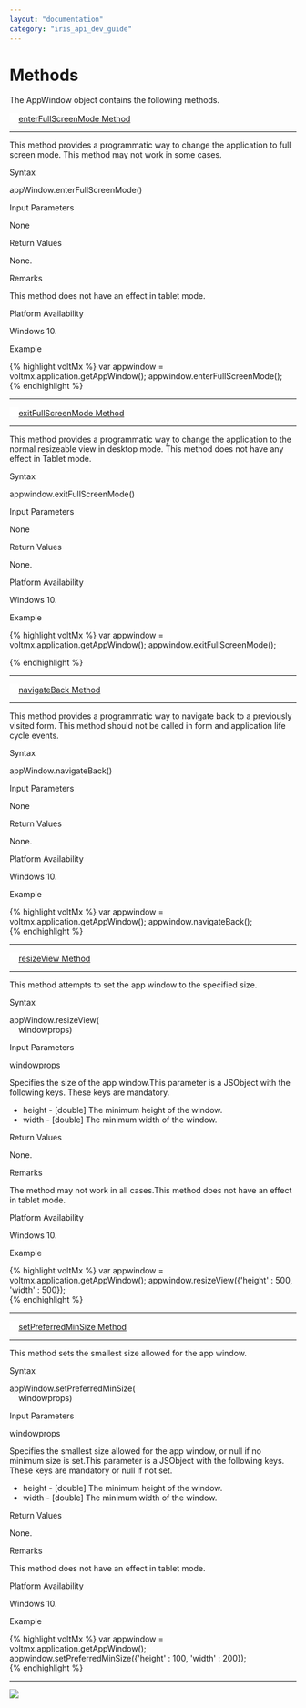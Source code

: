 ```yaml
---
layout: "documentation"
category: "iris_api_dev_guide"
---
```

                            

Methods
=======

The AppWindow object contains the following methods.

[![Closed](../Skins/Default/Stylesheets/Images/transparent.gif)](javascript:void(0);)[enterFullScreenMode Method](javascript:void(0);)

* * *

This method provides a programmatic way to change the application to full screen mode. This method may not work in some cases.

Syntax

appWindow.enterFullScreenMode()

Input Parameters

None

Return Values

None.

Remarks

This method does not have an effect in tablet mode.

Platform Availability

Windows 10.

Example

{% highlight voltMx %}
var appwindow = voltmx.application.getAppWindow(); 
appwindow.enterFullScreenMode(); 	
{% endhighlight %}

* * *

[![Closed](../Skins/Default/Stylesheets/Images/transparent.gif)](javascript:void(0);)[exitFullScreenMode Method](javascript:void(0);)

* * *

This method provides a programmatic way to change the application to the normal resizeable view in desktop mode. This method does not have any effect in Tablet mode.

Syntax

appwindow.exitFullScreenMode()

Input Parameters

None

Return Values

None.

Platform Availability

Windows 10.

Example

{% highlight voltMx %}
var appwindow = voltmx.application.getAppWindow(); 
appwindow.exitFullScreenMode(); 

{% endhighlight %}

* * *

[![Closed](../Skins/Default/Stylesheets/Images/transparent.gif)](javascript:void(0);)[navigateBack Method](javascript:void(0);)

* * *

This method provides a programmatic way to navigate back to a previously visited form. This method should not be called in form and application life cycle events.

Syntax

appWindow.navigateBack()

Input Parameters

None

Return Values

None.

Platform Availability

Windows 10.

Example

{% highlight voltMx %}
var appwindow = voltmx.application.getAppWindow(); 
appwindow.navigateBack(); 	
{% endhighlight %}

* * *

[![Closed](../Skins/Default/Stylesheets/Images/transparent.gif)](javascript:void(0);)[resizeView Method](javascript:void(0);)

* * *

This method attempts to set the app window to the specified size.

Syntax

appWindow.resizeView(  
    windowprops)

Input Parameters

windowprops

Specifies the size of the app window.This parameter is a JSObject with the following keys. These keys are mandatory.

*   height - \[double\] The minimum height of the window.
*   width - \[double\] The minimum width of the window.

Return Values

None.

Remarks

The method may not work in all cases.This method does not have an effect in tablet mode.

Platform Availability

Windows 10.

Example

{% highlight voltMx %}
var appwindow = voltmx.application.getAppWindow(); 
appwindow.resizeView({'height' : 500, 'width' : 500}); 	
{% endhighlight %}

* * *

[![Closed](../Skins/Default/Stylesheets/Images/transparent.gif)](javascript:void(0);)[setPreferredMinSize Method](javascript:void(0);)

* * *

This method sets the smallest size allowed for the app window.

Syntax

appWindow.setPreferredMinSize(  
    windowprops)

Input Parameters

windowprops

Specifies the smallest size allowed for the app window, or null if no minimum size is set.This parameter is a JSObject with the following keys. These keys are mandatory or null if not set.

*   height - \[double\] The minimum height of the window.
*   width - \[double\] The minimum width of the window.

Return Values

None.

Remarks

This method does not have an effect in tablet mode.

Platform Availability

Windows 10.

Example

{% highlight voltMx %}
var appwindow = voltmx.application.getAppWindow(); 
appwindow.setPreferredMinSize({'height' : 100, 'width' : 200}); 	
{% endhighlight %}

* * *

![](resources/prettify/onload.png)
